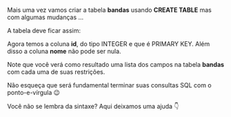 Mais uma vez vamos criar a tabela **bandas** usando **CREATE TABLE** mas com algumas mudanças ...

A tabela deve ficar assim:

<div class = 'mu-erd'
  data-entities = '{
    "bandas": {
      "id": {
        "tipo": "INTEGER",
        "pk": true
      }
      "nome": {
        "tipo": "TEXTO"
      }
    }
  } '>
</ div>

Agora temos a coluna **id**, do tipo INTEGER e que é PRIMARY KEY. Além disso a coluna **nome** não pode ser nula.

Note que você verá como resultado uma lista dos campos na tabela **bandas** com cada uma de suas restrições.

Não esqueça que será fundamental terminar suas consultas SQL com o ponto-e-vírgula :wink:

Você não se lembra da sintaxe? Aqui deixamos uma ajuda :point_down: